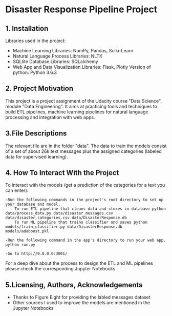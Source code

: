 # Disaster Response Pipeline Project

## 1. Installation 

Libraries used in the project:
- Machine Learning Libraries: NumPy, Pandas, Sciki-Learn
- Natural Language Process Libraries: NLTK
- SQLlite Database Libraries: SQLalchemy
- Web App and Data Visualization Libraries: Flask, Plotly
Version of python: Python 3.6.3

## 2. Project Motivation 
This project is a project assignment of the Udacity course "Data Science", module "Data Engineering".
It aims at practicing tools and techniques to build ETL pipelines, machine learning pipelines for natural language processing and integration with web apps.

## 3.File Descriptions 
The relevant file are in the folder "data". The data to train the models consist of a set of about 26k text messages plus the assigned categories (labeled data for supervised learning).  

## 4. How To Interact With the Project 

To interact with the models (get a prediction of the categories for a text you can enter):

    -Run the following commands in the project's root directory to set up your database and model.
        To run ETL pipeline that cleans data and stores in database python data/process_data.py data/disaster_messages.csv data/disaster_categories.csv data/DisasterResponse.db
        To run ML pipeline that trains classifier and saves python models/train_classifier.py data/DisasterResponse.db models/adaboost.pkl

    -Run the following command in the app's directory to run your web app. python run.py

    -Go to http://0.0.0.0:3001/

For a deep dive about the process to design the ETL and ML pipelines please check the corresponding Jupyter Notebooks

## 5.Licensing, Authors, Acknowledgements 

- Thanks to Figure Eight for providing the labled messages dataset
- Other sources I used to improve the models are mentioned in the Jupyter Notebooks